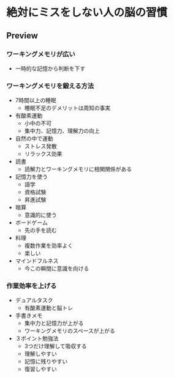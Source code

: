 # 絶対にミスをしない人の脳の習慣

## Preview

### ワーキングメモリが広い

- 一時的な記憶から判断を下す

### ワーキングメモリを鍛える方法

- 7時間以上の睡眠
  - 睡眠不足のデメリットは周知の事実
- 有酸素運動
  - 小中の不可
  - 集中力、記憶力、理解力の向上
- 自然の中で運動
  - ストレス発散
  - リラックス効果
- 読書
  - 読解力とワーキングメモリに相関関係がある
- 記憶力を使う
  - 語学
  - 資格試験
  - 昇進試験
- 暗算
  - 意識的に使う
- ボードゲーム
  - 先の手を読む
- 料理
  - 複数作業を効率よく
  - 楽しい
- マインドフルネス
  - 今この瞬間に意識を向ける

### 作業効率を上げる

- デュアルタスク
  - 有酸素運動と脳トレ
- 手書きメモ
  - 集中力と記憶力が上がる
  - ワーキングメモリのスペースが上がる
- ３ポイント勉強法
  - 3つだけ理解して吸収する
  - 理解しやすい
  - 記憶に残りやすい
  - 復習しやすい

